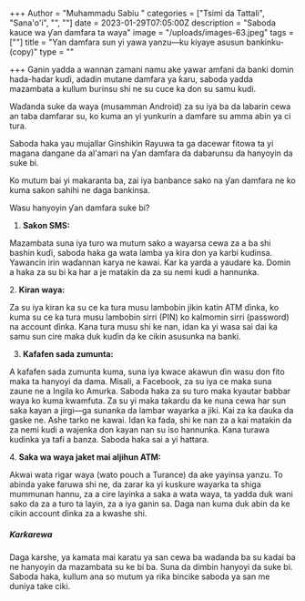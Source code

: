 +++
Author = "Muhammadu Sabiu "
categories = ["Tsimi da Tattali", "Sana'o'i", "", ""]
date = 2023-01-29T07:05:00Z
description = "Saboda kauce wa ƴan damfara ta waya"
image = "/uploads/images-63.jpeg"
tags = [""]
title = "Ƴan damfara sun yi yawa yanzu—ku kiyaye asusun bankinku-(copy)"
type = ""

+++
Ganin yadda a wannan zamani namu ake yawar amfani da banki domin hada-hadar kuɗi, adadin mutane damfara ya ƙaru, saboda yadda mazambata a kullum burinsu shi ne su cuce ka don su samu kudi.

Waɗanda suke da waya (musamman Android) za su iya ba da labarin cewa an taba damfarar su, ko kuma an yi yunkurin a damfare su amma abin ya ci tura.

Saboda haka yau mujallar Ginshikin Rayuwa ta ga dacewar fitowa ta yi magana dangane da al'amari na ƴan damfara da dabarunsu da hanyoyin da suke bi.

Ko mutum bai yi makaranta ba, zai iya banbance sako na ƴan damfara ne ko kuma saƙon sahihi ne daga bankinsa.

Wasu hanyoyin ƴan damfara suke bi?

1. **Saƙon SMS:**

Mazambata suna iya turo wa mutum sako a wayarsa cewa za a ba shi bashin kuɗi, saboda haka ga wata lamba ya kira don ya karbi kudinsa. Yawancin irin waɗannan karya ne kawai. Kar ka yarda a yaudare ka. Domin a haka za su bi ka har a je matakin da za su nemi kudi a hannunka.

2\. **Kiran waya:**

Za su iya kiran ka su ce ka tura musu lambobin jikin katin ATM ɗinka, ko kuma su ce ka tura musu lambobin sirri (PIN) ko kalmomin sirri (password) na account ɗinka. Kana tura musu shi ke nan, idan ka yi wasa sai dai ka samu sun cire maka duk kuɗin da ke cikin asusunka na banki.

3. **Kafafen sada zumunta:**

A kafafen sada zumunta kuma, suna iya kwace akawun ɗin wasu don fito maka ta hanyoyi da dama. Misali, a Facebook, za su iya ce maka suna zaune ne a Ingila ko Amurka. Saboda haka za su turo maka kyautar babbar waya ko kuma kwamfuta. Za su yi maka takardu da ke nuna cewa har sun saka kayan a jirgi—ga sunanka da lambar wayarka a jiki. Kai za ka ɗauka da gaske ne. Ashe tarko ne kawai. Idan ka fada, shi ke nan za a kai matakin da za nemi kudi a wajenka don kayan nan su iso hannunka. Kana turawa kudinka ya tafi a banza. Saboda haka sai a yi hattara.

4\. **Saka wa waya jaket mai aljihun ATM:**

Akwai wata rigar waya (wato pouch a Turance) da ake yayinsa yanzu. To abinda yake faruwa shi ne, da zarar ka yi kuskure wayarka ta shiga mummunan hannu, za a cire layinka a saka a wata waya, ta yadda duk wani sako da za a turo ta layin, za a iya ganin sa. Daga nan kuma duk abin da ke cikin account ɗinka za a kwashe shi.

##### Ƙarƙarewa

Daga karshe, ya kamata mai karatu ya san cewa ba wadanda ba su kadai ba ne hanyoyin da mazambata su ke bi ba. Suna da dimbin hanyoyi da suke bi. Saboda haka, kullum ana so mutum ya riƙa bincike saboda ya san me duniya take ciki.